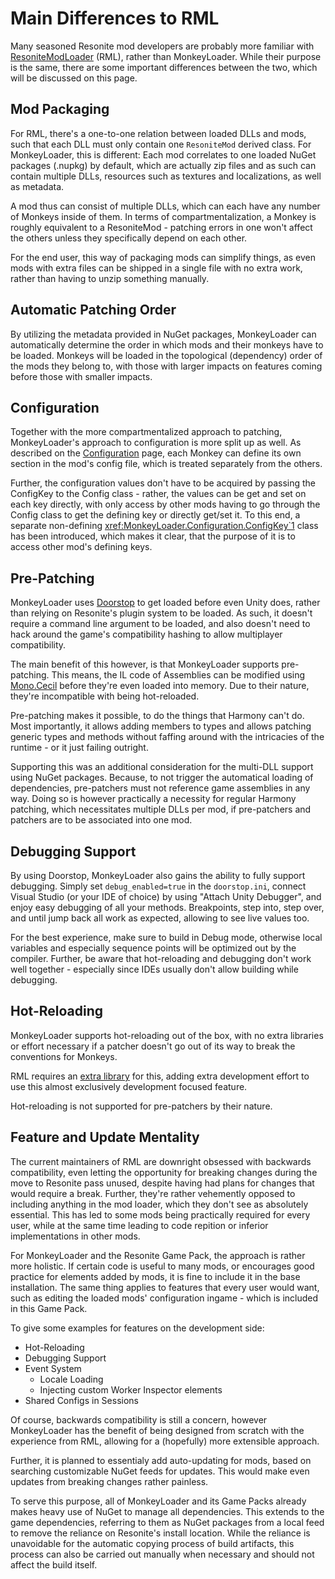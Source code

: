 # Main Differences to RML

Many seasoned Resonite mod developers are probably more familiar with
[ResoniteModLoader](https://github.com/resonite-modding-group/ResoniteModLoader) (RML), rather than MonkeyLoader.
While their purpose is the same, there are some important differences between the two,
which will be discussed on this page.


## Mod Packaging

For RML, there's a one-to-one relation between loaded DLLs and mods,
such that each DLL must only contain one `ResoniteMod` derived class.
For MonkeyLoader, this is different:
Each mod correlates to one loaded NuGet packages (.nupkg) by default,
which are actually zip files and as such can contain multiple DLLs,
resources such as textures and localizations, as well as metadata.

A mod thus can consist of multiple DLLs, which can each have any number of Monkeys inside of them.
In terms of compartmentalization, a Monkey is roughly equivalent to a ResoniteMod -
patching errors in one won't affect the others unless they specifically depend on each other.

For the end user, this way of packaging mods can simplify things,
as even mods with extra files can be shipped in a single file
with no extra work, rather than having to unzip something manually.


## Automatic Patching Order

By utilizing the metadata provided in NuGet packages,
MonkeyLoader can automatically determine the order in which mods
and their monkeys have to be loaded.
Monkeys will be loaded in the topological (dependency) order of the mods they belong to,
with those with larger impacts on features coming before those with smaller impacts.


## Configuration

Together with the more compartmentalized approach to patching,
MonkeyLoader's approach to configuration is more split up as well.
As described on the [Configuration](configuration.md) page,
each Monkey can define its own section in the mod's config file,
which is treated separately from the others.

Further, the configuration values don't have to be acquired by
passing the ConfigKey to the Config class - rather, the values
can be get and set on each key directly, with only access by other
mods having to go through the Config class to get the defining key
or directly get/set it.
To this end, a separate non-defining <xref:MonkeyLoader.Configuration.ConfigKey`1>
class has been introduced, which makes it clear, that the purpose of it is to access other mod's defining keys.


## Pre-Patching

MonkeyLoader uses [Doorstop](https://github.com/NeighTools/UnityDoorstop)
to get loaded before even Unity does, rather than relying on Resonite's
plugin system to be loaded.
As such, it doesn't require a command line argument to be loaded,
and also doesn't need to hack around the game's compatibility hashing
to allow multiplayer compatibility.

The main benefit of this however, is that MonkeyLoader supports pre-patching.
This means, the IL code of Assemblies can be modified using [Mono.Cecil](https://github.com/jbevain/cecil/)
before they're even loaded into memory.
Due to their nature, they're incompatible with being hot-reloaded.

Pre-patching makes it possible, to do the things that Harmony can't do.
Most importantly, it allows adding members to types and
allows patching generic types and methods without faffing around with
the intricacies of the runtime - or it just failing outright.

Supporting this was an additional consideration for the multi-DLL support using NuGet packages.
Because, to not trigger the automatical loading of dependencies,
pre-patchers must not reference game assemblies in any way.
Doing so is however practically a necessity for regular Harmony patching,
which necessitates multiple DLLs per mod,
if pre-patchers and patchers are to be associated into one mod.


## Debugging Support

By using Doorstop, MonkeyLoader also gains the ability to fully support debugging.
Simply set `debug_enabled=true` in the `doorstop.ini`,
connect Visual Studio (or your IDE of choice) by using "Attach Unity Debugger",
and enjoy easy debugging of all your methods.
Breakpoints, step into, step over, and until jump back all work as expected,
allowing to see live values too.

For the best experience, make sure to build in Debug mode,
otherwise local variables and especially sequence points
will be optimized out by the compiler.
Further, be aware that hot-reloading and debugging don't work well together -
especially since IDEs usually don't allow building while debugging.


## Hot-Reloading

MonkeyLoader supports hot-reloading out of the box,
with no extra libraries or effort necessary if a patcher
doesn't go out of its way to break the conventions for Monkeys.

RML requires an [extra library](https://github.com/Nytra/ResoniteHotReloadLib)
for this, adding extra development effort to use this
almost exclusively development focused feature.

Hot-reloading is not supported for pre-patchers by their nature.


## Feature and Update Mentality

The current maintainers of RML are downright obsessed with backwards compatibility,
even letting the opportunity for breaking changes during the move to Resonite pass unused,
despite having had plans for changes that would require a break.
Further, they're rather vehemently opposed to including anything in the mod loader,
which they don't see as absolutely essential.
This has led to some mods being practically required for every user,
while at the same time leading to code repition or inferior implementations in other mods.

For MonkeyLoader and the Resonite Game Pack, the approach is rather more holistic.
If certain code is useful to many mods, or encourages good practice for
elements added by mods, it is fine to include it in the base installation.
The same thing applies to features that every user would want,
such as editing the loaded mods' configuration ingame - which is included in this Game Pack.

To give some examples for features on the development side:
* Hot-Reloading
* Debugging Support
* Event System
  * Locale Loading
  * Injecting custom Worker Inspector elements
* Shared Configs in Sessions

Of course, backwards compatibility is still a concern,
however MonkeyLoader has the benefit of being designed from scratch with
the experience from RML, allowing for a (hopefully) more extensible approach.

Further, it is planned to essentialy add auto-updating for mods,
based on searching customizable NuGet feeds for updates.
This would make even updates from breaking changes rather painless.

To serve this purpose, all of MonkeyLoader and its Game Packs
already makes heavy use of NuGet to manage all dependencies.
This extends to the game dependencies, referring to them as NuGet packages 
from a local feed to remove the reliance on Resonite's install location.
While the reliance is unavoidable for the automatic copying process of build artifacts,
this process can also be carried out manually when necessary
and should not affect the build itself.